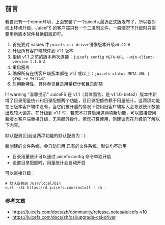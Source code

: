 ## **前言**

我自己有一个demo环境，上面安装了一个juicefs,最近正式版发布了，所以要对线上环境升级。JuiceFS 的客户端只有一个二进制文件，一般情况下升级时只需要用新版本软件替换旧版即可。


 1. 首先要对 values 中`juicefs-csi-driver`镜像版本升级`v0.22.0`
 2. 升级所有客户端软件到 v1.1 版本
 3. 拒绝 v1.1 之前的版本再次连接：`juicefs config META-URL --min-client-version 1.1.0-A`
 4. 重启服务
 5. 确保所有在线客户端版本都在 v1.1 或以上：`juicefs status META-URL | grep -w Version`
 6. 启用新特性，具体参见目录用量统计和目录配额


!!! warning "温馨提示"
    JuiceFS 在 v1.1（具体而言，是 v1.1.0-beta2）版本中新增了目录用量统计和目录配额两个功能，且目录配额依赖于用量统计。这两项功能在旧版本客户端中没有，当它们被开启的情况下使用旧客户端写入会导致统计数值出现较大偏差。在升级到 v1.1 时，若您不打算启用这两项新功能，可以直接使用新版本客户端替换升级，无需额外操作。若您打算使用，则建议您在升级前了解以下内容。


默认配置(目前这两项功能的默认配置为：)

新创建的文件系统，会自动启用
已有的文件系统，默认均不启用

- 目录用量统计可以通过 juicefs config 命令单独开启
- 设置目录配额时，用量统计会自动开启

可以直接升级：
```
# 默认安装到 /usr/local/bin
curl -sSL https://d.juicefs.com/install | sh -
```


### **参考文章**

- https://juicefs.com/docs/zh/community/release_notes#juicefs-v10
- https://juicefs.com/docs/zh/csi/upgrade-csi-driver